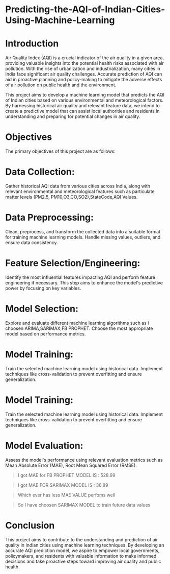 # Predicting-the-AQI-of-Indian-Cities-Using-Machine-Learning

# Introduction

Air Quality Index (AQI) is a crucial indicator of the air quality in a given area, providing valuable insights into the potential health risks associated with air pollution. With the rise of urbanization and industrialization, many cities in India face significant air quality challenges. Accurate prediction of AQI can aid in proactive planning and policy-making to mitigate the adverse effects of air pollution on public health and the environment.

This project aims to develop a machine learning model that predicts the AQI of Indian cities based on various environmental and meteorological factors. By harnessing historical air quality and relevant feature data, we intend to create a predictive model that can assist local authorities and residents in understanding and preparing for potential changes in air quality. 


# Objectives

The primary objectives of this project are as follows:

# Data Collection: 
 Gather historical AQI data from various cities across India, along with relevant environmental and meteorological features such as particulate matter levels (PM2.5, PM10,O3,CO,SO2),StateCode,AQI Values.

# Data Preprocessing: 
Clean, preprocess, and transform the collected data into a suitable format for training machine learning models.
Handle missing values, outliers, and ensure data consistency.

# Feature Selection/Engineering: 
Identify the most influential features impacting AQI and perform feature engineering if necessary. 
This step aims to enhance the model's predictive power by focusing on key variables.

# Model Selection:
Explore and evaluate different machine learning algorithms such as  i choosen  ARIMA,SARIMAX,FB PROPHET. Choose the most appropriate model based on performance metrics.

# Model Training:
Train the selected machine learning model using historical data. 
Implement techniques like cross-validation to prevent overfitting and ensure generalization.

# Model Training: 
Train the selected machine learning model using historical data. Implement techniques like cross-validation to prevent overfitting and ensure generalization.

# Model Evaluation: 

Assess the model's performance using relevant evaluation metrics such as Mean Absolute Error (MAE), Root Mean Squared Error (RMSE). 

 > I got MAE for FB PROPHET MODEL IS  : 528.99

 > I got MAE FOR  SARIMAX MODEL IS : 36.89

 > Which ever has less MAE VALUE perfoms well 

 > So I have choosen SARIMAX MODEL to train future data values 


# Conclusion
This project aims to contribute to the understanding and prediction of air quality in Indian cities using machine learning techniques.
By developing an accurate AQI prediction model, we aspire to empower local governments, policymakers, and residents with valuable information to make informed decisions and take proactive steps toward improving air quality and public health.





